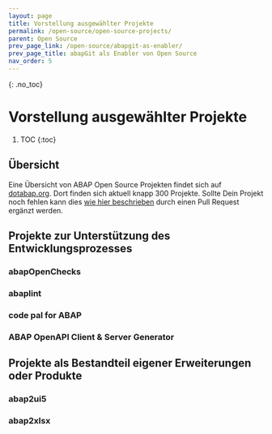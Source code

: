 ```yaml
---
layout: page
title: Vorstellung ausgewählter Projekte
permalink: /open-source/open-source-projects/
parent: Open Source
prev_page_link: /open-source/abapgit-as-enabler/
prev_page_title: abapGit als Enabler von Open Source
nav_order: 5
---
```


{: .no_toc}
# Vorstellung ausgewählter Projekte

1. TOC
{:toc}

## Übersicht

Eine Übersicht von ABAP Open Source Projekten findet sich auf [dotabap.org](https://dotabap.org/). Dort finden sich aktuell knapp 300 Projekte. Sollte Dein Projekt noch fehlen kann dies [wie hier beschrieben](https://github.com/dotabap/dotabap-list) durch einen Pull Request ergänzt werden.

## Projekte zur Unterstützung des Entwicklungsprozesses

### abapOpenChecks

### abaplint

### code pal for ABAP

### ABAP OpenAPI Client & Server Generator

## Projekte als Bestandteil eigener Erweiterungen oder Produkte

### abap2ui5

### abap2xlsx
